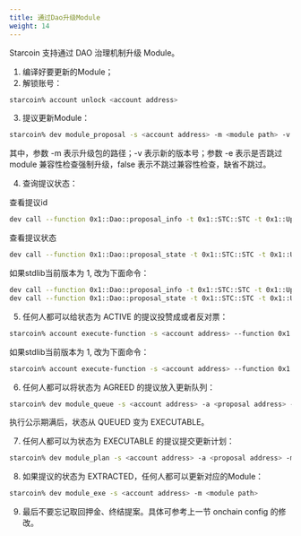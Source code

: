 ```yaml
---
title: 通过Dao升级Module
weight: 14
---
```

Starcoin 支持通过 DAO 治理机制升级 Module。

<!--more-->
1. 编译好要更新的Module；
2. 解锁账号：

```bash
starcoin% account unlock <account address>
```

3. 提议更新Module：

```bash
starcoin% dev module_proposal -s <account address> -m <module path> -v <version> -e false
```
其中，参数 -m 表示升级包的路径；-v 表示新的版本号；参数 -e 表示是否跳过 module 兼容性检查强制升级，false 表示不跳过兼容性检查，缺省不跳过。

4. 查询提议状态：

查看提议id
```bash
dev call --function 0x1::Dao::proposal_info -t 0x1::STC::STC -t 0x1::UpgradeModuleDaoProposal::UpgradeModuleV2 --arg <proposal address>

```
查看提议状态
```bash
dev call --function 0x1::Dao::proposal_state -t 0x1::STC::STC -t 0x1::UpgradeModuleDaoProposal::UpgradeModuleV2 --arg <proposal address> --arg <proposal_id>

```

如果stdlib当前版本为 1, 改为下面命令：

```bash
dev call --function 0x1::Dao::proposal_info -t 0x1::STC::STC -t 0x1::UpgradeModuleDaoProposal::UpgradeModule --arg <proposal address>
dev call --function 0x1::Dao::proposal_state -t 0x1::STC::STC -t 0x1::UpgradeModuleDaoProposal::UpgradeModule --arg <proposal address> --arg <proposal_id>
```

5. 任何人都可以给状态为 ACTIVE 的提议投赞成或者反对票：

```bash
starcoin% account execute-function -s <account address> --function 0x1::DaoVoteScripts::cast_vote -t 0x1::STC::STC -t 0x1::UpgradeModuleDaoProposal::UpgradeModuleV2 --arg <proposal address> --arg <proposal_id> --arg true --arg 2000000000000000u128
```
如果stdlib当前版本为 1, 改为下面命令：
```bash
starcoin% account execute-function -s <account address> --function 0x1::DaoVoteScripts::cast_vote -t 0x1::STC::STC -t 0x1::UpgradeModuleDaoProposal::UpgradeModule --arg <proposal address> --arg <proposal_id> --arg true --arg 2000000000000000u128
```

6. 任何人都可以将状态为 AGREED 的提议放入更新队列：
```bash
starcoin% dev module_queue -s <account address> -a <proposal address> -m <proposal_id>
```

执行公示期满后，状态从 QUEUED 变为 EXECUTABLE。

7. 任何人都可以为状态为 EXECUTABLE 的提议提交更新计划：
```bash
starcoin% dev module_plan -s <account address> -a <proposal address> -m <proposal_id>
```

8. 如果提议的状态为 EXTRACTED，任何人都可以更新对应的Module：
```bash
starcoin% dev module_exe -s <account address> -m <module path>
```

9. 最后不要忘记取回押金、终结提案。具体可参考上一节 onchain config 的修改。
